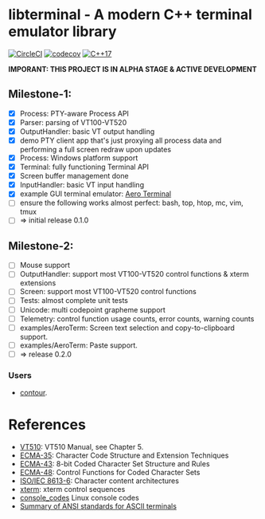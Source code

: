# libterminal - A modern C++ terminal emulator library
[![CircleCI](https://circleci.com/gh/christianparpart/libterminal.svg?style=svg)](https://circleci.com/gh/christianparpart/libterminal)
[![codecov](https://codecov.io/gh/christianparpart/libterminal/branch/master/graph/badge.svg)](https://codecov.io/gh/christianparpart/libterminal)
[![C++17](https://img.shields.io/badge/standard-C%2B%2B%2017-blue.svg?logo=C%2B%2B)](https://isocpp.org/)

**IMPORANT: THIS PROJECT IS IN ALPHA STAGE & ACTIVE DEVELOPMENT**

## Milestone-1:
- [x] Process: PTY-aware Process API
- [x] Parser: parsing of VT100-VT520
- [x] OutputHandler: basic VT output handling
- [x] demo PTY client app that's just proxying all process data and performing a full screen redraw upon updates
- [x] Process: Windows platform support
- [x] Terminal: fully functioning Terminal API
- [x] Screen buffer management done
- [x] InputHandler: basic VT input handling
- [x] example GUI terminal emulator: [Aero Terminal](https://github.com/christianparpart/libterminal/tree/master/examples/aeroterm)
- [ ] ensure the following works almost perfect: bash, top, htop, mc, vim, tmux
- [ ] => initial release 0.1.0

## Milestone-2:
- [ ] Mouse support
- [ ] OutputHandler: support most VT100-VT520 control functions & xterm extensions
- [ ] Screen: support most VT100-VT520 control functions
- [ ] Tests: almost complete unit tests
- [ ] Unicode: multi codepoint grapheme support
- [ ] Telemetry: control function usage counts, error counts, warning counts
- [ ] examples/AeroTerm: Screen text selection and copy-to-clipboard support.
- [ ] examples/AeroTerm: Paste support.
- [ ] => release 0.2.0

### Users

* [contour](https://github.com/christianparpart/contour).

# References

- [VT510](https://vt100.net/docs/vt510-rm/): VT510 Manual, see Chapter 5.
- [ECMA-35](http://www.ecma-international.org/publications/standards/Ecma-035.htm):
    Character Code Structure and Extension Techniques
- [ECMA-43](http://www.ecma-international.org/publications/standards/Ecma-043.htm):
    8-bit Coded Character Set Structure and Rules
- [ECMA-48](http://www.ecma-international.org/publications/standards/Ecma-048.htm):
    Control Functions for Coded Character Sets
- [ISO/IEC 8613-6](https://www.iso.org/standard/22943.html):
    Character content architectures
- [xterm](https://invisible-island.net/xterm/ctlseqs/ctlseqs.html): xterm control sequences
- [console\_codes](http://man.he.net/man4/console_codes) Linux console codes
- [Summary of ANSI standards for ASCII terminals](http://www.inwap.com/pdp10/ansicode.txt)
